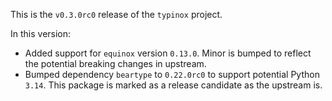This is the `v0.3.0rc0` release of the `typinox` project.

In this version:

- Added support for `equinox` version `0.13.0`. Minor is bumped to reflect the potential breaking changes in upstream.
- Bumped dependency `beartype` to `0.22.0rc0` to support potential Python `3.14`. This package is marked as a release candidate as the upstream is.

<!-- TODO before release: pyproject.toml, docs/src/conf.py -->
